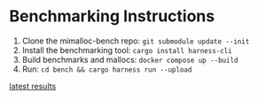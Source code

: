 # Benchmarking Instructions

1. Clone the mimalloc-bench repo: `git submodule update --init`
2. Install the benchmarking tool: `cargo install harness-cli`
3. Build benchmarks and mallocs: `docker compose up --build`
4. Run: `cd bench && cargo harness run --upload`

[latest results](https://r.harness.rs/?p=7A5saxywVxwz2i5P)